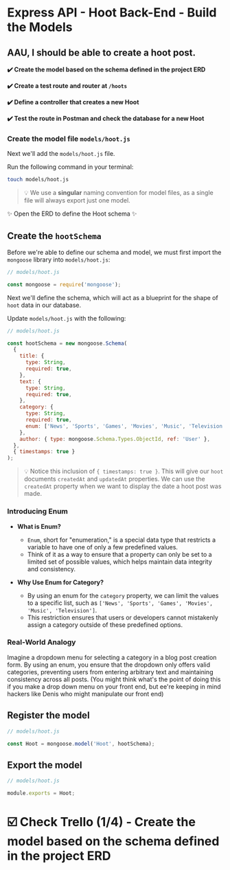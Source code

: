 # Express API - Hoot Back-End - Build the Models

## AAU, I should be able to create a hoot post.
**✔️ Create the model based on the schema defined in the project ERD**

**✔️ Create a test route and router at `/hoots`**

**✔️ Define a controller that creates a new Hoot**

**✔️ Test the route in Postman and check the database for a new Hoot**

### Create the model file `models/hoot.js`

Next we'll add the `models/hoot.js` file.

Run the following command in your terminal:

```bash
touch models/hoot.js
```

> 💡 We use a **singular** naming convention for model files, as a single file will always export just one model.

✨ Open the ERD to define the Hoot schema ✨

## Create the `hootSchema`

Before we're able to define our schema and model, we must first import the `mongoose` library into `models/hoot.js`:

```js
// models/hoot.js

const mongoose = require('mongoose');
```

Next we'll define the schema, which will act as a blueprint for the shape of `hoot` data in our database.

Update `models/hoot.js` with the following:

```js
// models/hoot.js

const hootSchema = new mongoose.Schema(
  {
    title: {
      type: String,
      required: true,
    },
    text: {
      type: String,
      required: true,
    },
    category: {
      type: String,
      required: true,
      enum: ['News', 'Sports', 'Games', 'Movies', 'Music', 'Television'],
    },
    author: { type: mongoose.Schema.Types.ObjectId, ref: 'User' },
  },
  { timestamps: true }
);
```

> 💡 Notice this inclusion of `{ timestamps: true }`. This will give our `hoot` documents `createdAt` and `updatedAt` properties. We can use the `createdAt` property when we want to display the date a hoot post was made.

### Introducing Enum

- **What is Enum?**
  - `Enum`, short for "enumeration," is a special data type that restricts a variable to have one of only a few predefined values.
  - Think of it as a way to ensure that a property can only be set to a limited set of possible values, which helps maintain data integrity and consistency.

- **Why Use Enum for Category?**
  - By using an enum for the `category` property, we can limit the values to a specific list, such as `['News', 'Sports', 'Games', 'Movies', 'Music', 'Television']`.
  - This restriction ensures that users or developers cannot mistakenly assign a category outside of these predefined options.


### Real-World Analogy

Imagine a dropdown menu for selecting a category in a blog post creation form. By using an enum, you ensure that the dropdown only offers valid categories, preventing users from entering arbitrary text and maintaining consistency across all posts.  (You might think what's the point of doing this if you make a drop down menu on your front end, but ee're keeping in mind hackers like Denis who might manipulate our front end)


## Register the model

```js
// models/hoot.js

const Hoot = mongoose.model('Hoot', hootSchema);
```

## Export the model

```js
// models/hoot.js

module.exports = Hoot;
```

# ☑️ Check Trello (1/4) - Create the model based on the schema defined in the project ERD
